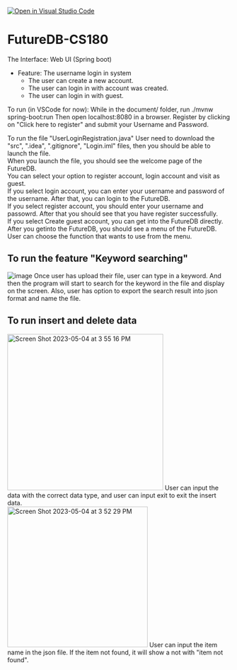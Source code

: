 [![Open in Visual Studio Code](https://classroom.github.com/assets/open-in-vscode-718a45dd9cf7e7f842a935f5ebbe5719a5e09af4491e668f4dbf3b35d5cca122.svg)](https://classroom.github.com/online_ide?assignment_repo_id=10791016&assignment_repo_type=AssignmentRepo)
# FutureDB-CS180

The Interface: Web UI (Spring boot)
* Feature: The username login in system
  * The user can create a new account.
  * The user can login in with account was created.
  * The user can login in with guest.


To run (in VSCode for now):
While in the document/ folder, run ./mvnw spring-boot:run
Then open localhost:8080 in a browser. Register by clicking on "Click here to register" and submit your Username and Password.

To run the file "UserLoginRegistration.java"
  User need to download the "src", ".idea", ".gitignore", "Login.iml" files, then you should be able to launch the file. <br>
  When you launch the file, you should see the welcome page of the FutureDB.<br>
You can select your option to register account, login account and visit as guest.<br>
 If you select login account, you can enter your username and password of the username. After that, you can login to the FutureDB.<br>
 If you select register account, you should enter your username and passowrd. After that you should see that you have register successfully.<br>
 If you select Create guest account, you can get into the FutureDB directly.<br>
 After you getinto the FutureDB, you should see a menu of the FutureDB.<br>
 User can choose the function that wants to use from the menu.<br>

## To run the feature "Keyword searching"
![image](https://user-images.githubusercontent.com/57771700/236345832-dec6a68c-aaca-4888-9232-f6dbd3eeccfb.png)
Once user has upload their file, user can type in a keyword. And then the program will start to search for the keyword in the file and display on the screen. Also, user has option to export the search result into json format and name the file.

## To run insert and delete data
<img width="352" alt="Screen Shot 2023-05-04 at 3 55 16 PM" src="https://user-images.githubusercontent.com/102633438/236347307-4c1d15b8-1745-41e2-9def-a5231ecbac21.png">
User can input the data with the correct data type, and user can input exit to exit the insert data.<br>
<img width="317" alt="Screen Shot 2023-05-04 at 3 52 29 PM" src="https://user-images.githubusercontent.com/102633438/236347436-942fda48-634c-4b32-96f3-f8e75b0316d2.png">
User can input the item name in the json file. If the item not found, it will show a not with "item not found".
